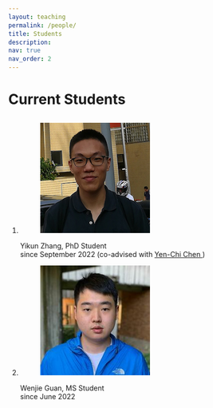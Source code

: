 ```yaml
---
layout: teaching
permalink: /people/
title: Students
description:
nav: true
nav_order: 2
---
```


 <div class="container mt-5">
        <h1 class="post-title"> Current Students </h1>
        <div class="teaching">
            <h2 class="courses"> </h2>
            <ol class="courses">
                <li>
                    <div class="row">
                         <div class="col-sm-3 preview">
                                    <figure>
                                        <picture>
                                            <img src="/assets/img/Yikun_Zhang.jpg" class="preview z-depth-1 rounded" width="auto" height="auto" alt="/assets/img/Yikun_Zhang.jpg" data-zoomable="" onerror="this.onerror=null; $('.responsive-img-srcset').remove();">
                                        </picture>
                                    </figure>
                                </div>
                        <div id="Yikun_Zhang" class="col-sm-8">
                            <div class="title">Yikun Zhang, PhD Student</div>
                            <div class="when">
                                since September 2022 (co-advised with <a href = "http://faculty.washington.edu/yenchic/" target="_new">Yen-Chi Chen </a>)
                            </div>
                        </div>
                    </div>
                </li>
                <li>
                    <div class="row">
                        <div class="col-sm-3 preview">
                                    <figure>
                                        <picture>
                                            <img src="/assets/img/Wenjie_Guan.jpeg" class="preview z-depth-1 rounded" width="auto" height="auto" alt="/assets/img/Wenjie_Guan.jpeg" data-zoomable="" onerror="this.onerror=null; $('.responsive-img-srcset').remove();">
                                        </picture>
                                    </figure>
                                </div>
                       <div id="Wenjie_Guan" class="col-sm-8">
                            <div class="title">Wenjie Guan, MS Student</div>
                            <div class="when">
                                since June 2022
                            </div>
                        </div>
                    </div>
                </li>
            </ol>
        </div>
  <p>
  <br>
  
